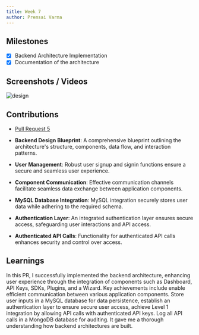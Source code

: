 ```yaml
---
title: Week 7
author: Premsai Varma 
---
```


## Milestones
- [x] Backend Architecture Implementation
- [x] Documentation of the architecture

## Screenshots / Videos 

![design](https://github.com/beckn/beckn-in-a-box/assets/110842297/fec609cc-5c7b-4aab-b360-84c8a95797ed)

## Contributions
- [Pull Request 5](https://github.com/beckn/beckn-in-a-box/pull/21)
  
- **Backend Design Blueprint**: A comprehensive blueprint outlining the architecture's structure, components, data flow, and interaction patterns.

- **User Management**: Robust user signup and signin functions ensure a secure and seamless user experience.

- **Component Communication**: Effective communication channels facilitate seamless data exchange between application components.

- **MySQL Database Integration**: MySQL integration securely stores user data while adhering to the required schema.

- **Authentication Layer**: An integrated authentication layer ensures secure access, safeguarding user interactions and API access.

- **Authenticated API Calls**: Functionality for authenticated API calls enhances security and control over access.


## Learnings
In this PR, I successfully implemented the backend architecture, enhancing user experience through the integration of components such as Dashboard, API Keys, SDKs, Plugins, and a Wizard. Key achievements include enable efficient communication between various application components. Store user inputs in a MySQL database for data persistence, establish an authentication layer to ensure secure user access, achieve Level 1 integration by allowing API calls with authenticated API keys. Log all API calls in a MongoDB database for auditing. It gave me a thorough understanding how backend architectures are built. 

